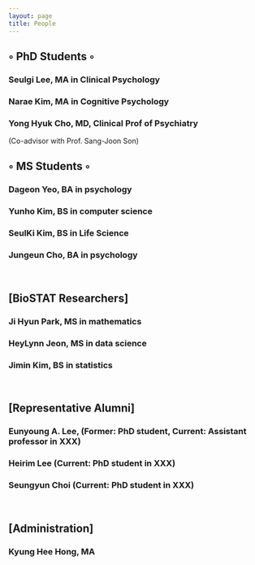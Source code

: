 ```yaml
---
layout: page
title: People
---
```


## ◦ PhD Students ◦

### Seulgi Lee, MA in Clinical Psychology

### Narae Kim, MA in Cognitive Psychology 

### Yong Hyuk Cho, MD, Clinical Prof of Psychiatry
(Co-advisor with Prof. Sang-Joon Son)

## ◦ MS Students ◦

### Dageon Yeo, BA in psychology
 
### Yunho Kim, BS in computer science

### SeulKi Kim, BS in Life Science

### Jungeun Cho, BA in psychology

<br>

## [BioSTAT Researchers]
 
### Ji Hyun Park, MS in mathematics

### HeyLynn Jeon, MS in data science

### Jimin Kim, BS in statistics
<br>

## [Representative Alumni]

### Eunyoung A. Lee, (Former: PhD student, Current: Assistant professor in XXX)   

### Heirim Lee  (Current: PhD student in XXX)   

### Seungyun Choi  (Current: PhD student in XXX)   

<br>

## [Administration]

### Kyung Hee Hong, MA
